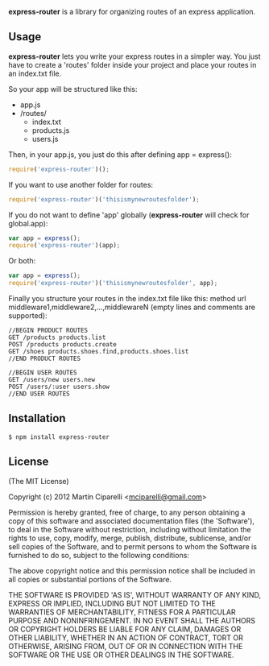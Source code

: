 **express-router** is a library for organizing routes of an express application.

## Usage

**express-router** lets you write your express routes in a simpler way.
You just have to create a 'routes' folder inside your project and place your routes in an index.txt file.

So your app will be structured like this:
- app.js
- /routes/
  - index.txt
  - products.js
  - users.js

Then, in your app.js, you just do this after defining app = express():

```js
require('express-router')();
```

If you want to use another folder for routes:

```js
require('express-router')('thisismynewroutesfolder');
```

If you do not want to define 'app' globally (**express-router** will check for global.app):

```js
var app = express();
require('express-router')(app);
```

Or both:

```js
var app = express();
require('express-router')('thisismynewroutesfolder', app);
```

Finally you structure your routes in the index.txt file like this: method url middleware1,middleware2,...,middlewareN (empty lines and comments are supported):

```
//BEGIN PRODUCT ROUTES
GET /products products.list
POST /products products.create
GET /shoes products.shoes.find,products.shoes.list
//END PRODUCT ROUTES

//BEGIN USER ROUTES
GET /users/new users.new
POST /users/:user users.show
//END USER ROUTES
```

## Installation

    $ npm install express-router

## License 

(The MIT License)

Copyright (c) 2012 Martín Ciparelli &lt;mciparelli@gmail.com&gt;

Permission is hereby granted, free of charge, to any person obtaining
a copy of this software and associated documentation files (the
'Software'), to deal in the Software without restriction, including
without limitation the rights to use, copy, modify, merge, publish,
distribute, sublicense, and/or sell copies of the Software, and to
permit persons to whom the Software is furnished to do so, subject to
the following conditions:

The above copyright notice and this permission notice shall be
included in all copies or substantial portions of the Software.

THE SOFTWARE IS PROVIDED 'AS IS', WITHOUT WARRANTY OF ANY KIND,
EXPRESS OR IMPLIED, INCLUDING BUT NOT LIMITED TO THE WARRANTIES OF
MERCHANTABILITY, FITNESS FOR A PARTICULAR PURPOSE AND NONINFRINGEMENT.
IN NO EVENT SHALL THE AUTHORS OR COPYRIGHT HOLDERS BE LIABLE FOR ANY
CLAIM, DAMAGES OR OTHER LIABILITY, WHETHER IN AN ACTION OF CONTRACT,
TORT OR OTHERWISE, ARISING FROM, OUT OF OR IN CONNECTION WITH THE
SOFTWARE OR THE USE OR OTHER DEALINGS IN THE SOFTWARE.
